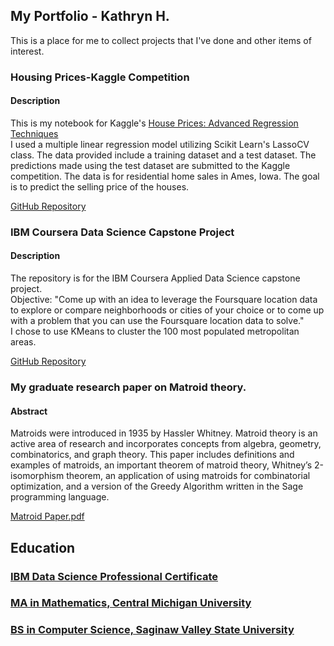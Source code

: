 ## My Portfolio - Kathryn H.

This is a place for me to collect projects that I've done and other items of interest.

### Housing Prices-Kaggle Competition
#### Description
This is my notebook for Kaggle's [House Prices: Advanced Regression Techniques](https://www.kaggle.com/c/house-prices-advanced-regression-techniques/overview/evaluation)  
I used a multiple linear regression model utilizing Scikit Learn's LassoCV class.
The data provided include a training dataset and a test dataset. The predictions made using the test dataset are submitted to the Kaggle competition. The data is for residential home sales in Ames, Iowa. The goal is to predict the selling price of the houses.

[GitHub Repository](https://github.com/KathrynDH/Housing-Prices-Kaggle)

### IBM Coursera Data Science Capstone Project
#### Description
The repository is for the IBM Coursera Applied Data Science capstone project.  
Objective: "Come up with an idea to leverage the Foursquare location data to explore or compare neighborhoods or cities of your choice or to come up with a problem that you can use the Foursquare location data to solve."  
I chose to use KMeans to cluster the 100 most populated metropolitan areas.  

[GitHub Repository](https://github.com/KathrynDH/IBMCapstoneFinalProject)


### My graduate research paper on Matroid theory.
#### Abstract
Matroids were introduced in 1935 by Hassler Whitney. Matroid theory is an active area of research and incorporates concepts from algebra, geometry, combinatorics, and graph theory. This paper includes definitions and examples of matroids, an important theorem of matroid theory, Whitney’s 2-isomorphism theorem, an application of using matroids for combinatorial optimization, and a version of the Greedy Algorithm written in the Sage programming language.

[Matroid Paper.pdf](matroidPaper%20-%20Copy.pdf)

## Education

### [IBM Data Science Professional Certificate](https://www.youracclaim.com/badges/fe62d181-7ef5-4271-a69f-ebbfb4e24d74)

### [MA in Mathematics, Central Michigan University](https://www.cmich.edu/colleges/se/math/Graduate%20Programs/Pages/Master-of-Arts-in-Mathematics.aspx)

### [BS in Computer Science, Saginaw Valley State University](https://www.cmich.edu/colleges/se/math/Graduate%20Programs/Pages/Master-of-Arts-in-Mathematics.aspx)
